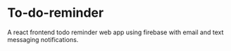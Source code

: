 # To-do-reminder
A react frontend todo reminder  web app using firebase with email and text messaging notifications.
